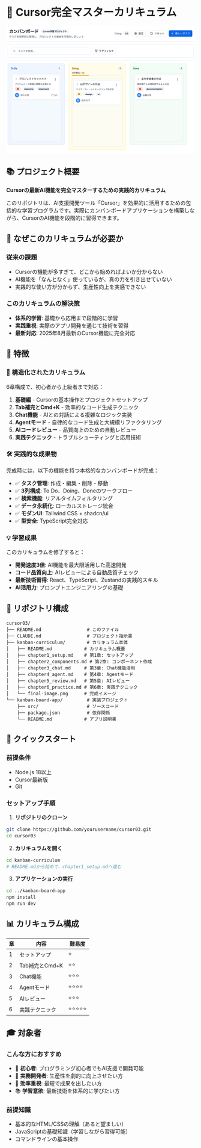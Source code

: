 # 🚀 Cursor完全マスターカリキュラム

![カンバンボードアプリ](./kanban-curriculum/final-image.png)

## 📚 プロジェクト概要

**Cursorの最新AI機能を完全マスターするための実践的カリキュラム**

このリポジトリは、AI支援開発ツール「Cursor」を効果的に活用するための包括的な学習プログラムです。実際にカンバンボードアプリケーションを構築しながら、CursorのAI機能を段階的に習得できます。

## 🎯 なぜこのカリキュラムが必要か

### 従来の課題
- Cursorの機能が多すぎて、どこから始めればよいか分からない
- AI機能を「なんとなく」使っているが、真の力を引き出せていない
- 実践的な使い方が分からず、生産性向上を実感できない

### このカリキュラムの解決策
- **体系的学習**: 基礎から応用まで段階的に学習
- **実践重視**: 実際のアプリ開発を通じて技術を習得
- **最新対応**: 2025年8月最新のCursor機能に完全対応

## 🌟 特徴

### 📖 構造化されたカリキュラム
6章構成で、初心者から上級者まで対応：

1. **基礎編** - Cursorの基本操作とプロジェクトセットアップ
2. **Tab補完とCmd+K** - 効率的なコード生成テクニック
3. **Chat機能** - AIとの対話による複雑なロジック実装
4. **Agentモード** - 自律的なコード生成と大規模リファクタリング
5. **AIコードレビュー** - 品質向上のための自動レビュー
6. **実践テクニック** - トラブルシューティングと応用技術

### 🛠️ 実践的な成果物
完成時には、以下の機能を持つ本格的なカンバンボードが完成：

- ✅ **タスク管理**: 作成・編集・削除・移動
- ✅ **3列構成**: To Do、Doing、Doneのワークフロー
- ✅ **検索機能**: リアルタイムフィルタリング
- ✅ **データ永続化**: ローカルストレージ統合
- ✅ **モダンUI**: Tailwind CSS + shadcn/ui
- ✅ **型安全**: TypeScript完全対応

### 💡 学習成果
このカリキュラムを修了すると：

- **開発速度3倍**: AI機能を最大限活用した高速開発
- **コード品質向上**: AIレビューによる自動品質チェック
- **最新技術習得**: React、TypeScript、Zustandの実践的スキル
- **AI活用力**: プロンプトエンジニアリングの基礎

## 📂 リポジトリ構成

```
cursor03/
├── README.md                 # このファイル
├── CLAUDE.md                 # プロジェクト指示書
├── kanban-curriculum/        # カリキュラム本体
│   ├── README.md            # カリキュラム概要
│   ├── chapter1_setup.md    # 第1章: セットアップ
│   ├── chapter2_components.md # 第2章: コンポーネント作成
│   ├── chapter3_chat.md     # 第3章: Chat機能活用
│   ├── chapter4_agent.md    # 第4章: Agentモード
│   ├── chapter5_review.md   # 第5章: AIレビュー
│   ├── chapter6_practice.md # 第6章: 実践テクニック
│   └── final-image.png      # 完成イメージ
└── kanban-board-app/         # 実装プロジェクト
    ├── src/                  # ソースコード
    ├── package.json          # 依存関係
    └── README.md            # アプリ説明書
```

## 🚀 クイックスタート

### 前提条件
- Node.js 18以上
- Cursor最新版
- Git

### セットアップ手順

1. **リポジトリのクローン**
```bash
git clone https://github.com/yourusername/cursor03.git
cd cursor03
```

2. **カリキュラムを開く**
```bash
cd kanban-curriculum
# README.mdから始めて、chapter1_setup.mdへ進む
```

3. **アプリケーションの実行**
```bash
cd ../kanban-board-app
npm install
npm run dev
```

## 📊 カリキュラム構成

| 章 | 内容 | 難易度 |
|---|------|--------|
| 1 | セットアップ | ⭐ |
| 2 | Tab補完とCmd+K | ⭐⭐ |
| 3 | Chat機能 | ⭐⭐⭐ |
| 4 | Agentモード | ⭐⭐⭐⭐ |
| 5 | AIレビュー | ⭐⭐⭐ |
| 6 | 実践テクニック | ⭐⭐⭐⭐⭐ |

## 🎓 対象者

### こんな方におすすめ
- 🔰 **初心者**: プログラミング初心者でもAI支援で開発可能
- 💼 **実務開発者**: 生産性を劇的に向上させたい方
- 🎯 **効率重視**: 最短で成果を出したい方
- 📚 **学習意欲**: 最新技術を体系的に学びたい方

### 前提知識
- 基本的なHTML/CSSの理解（あると望ましい）
- JavaScriptの基礎知識（学習しながら習得可能）
- コマンドラインの基本操作


